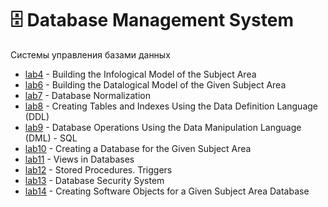 # 🗄️ Database Management System


Системы управления базами данных


- [lab4](https://temablag.github.io/BSU/database_management_system/lab4/lab4.pdf) - Building the Infological Model of the Subject Area
- [lab6](https://temablag.github.io/BSU/database_management_system/lab6/lab6.pdf) - Building the Datalogical Model of the Given Subject Area
- [lab7](https://temablag.github.io/BSU/database_management_system/lab7/lab7.pdf) - Database Normalization
- [lab8](https://temablag.github.io/BSU/database_management_system/lab8/lab8.pdf) - Creating Tables and Indexes Using the Data Definition Language (DDL)
- [lab9](https://temablag.github.io/BSU/database_management_system/lab9/lab9.pdf) - Database Operations Using the Data Manipulation Language (DML) - SQL
- [lab10](https://temablag.github.io/BSU/database_management_system/lab10/lab10.pdf) - Creating a Database for the Given Subject Area
- [lab11](https://temablag.github.io/BSU/database_management_system/lab11/lab11.pdf) - Views in Databases
- [lab12](https://temablag.github.io/BSU/database_management_system/lab12/lab12.pdf) - Stored Procedures. Triggers
- [lab13](https://temablag.github.io/BSU/database_management_system/lab13/lab13.pdf) - Database Security System
- [lab14](https://temablag.github.io/BSU/database_management_system/lab14/lab14.pdf) - Creating Software Objects for a Given Subject Area Database

